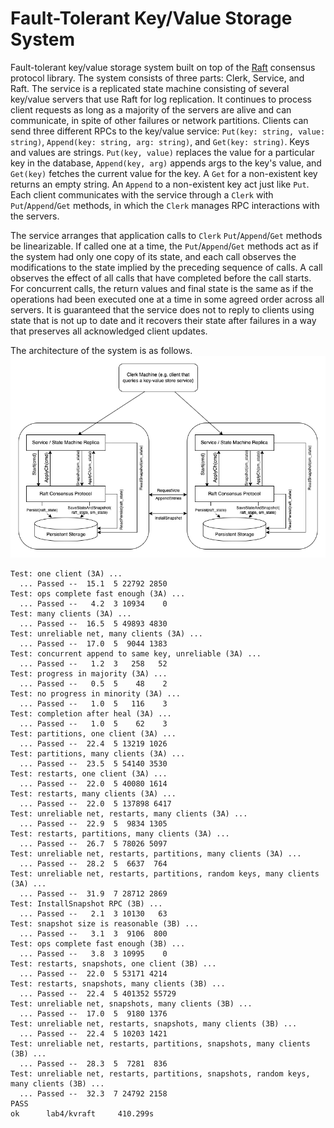 # Fault-Tolerant Key/Value Storage System
Fault-tolerant key/value storage system built on top of the [Raft](https://en.wikipedia.org/wiki/Raft_(algorithm)) consensus protocol library. The system consists of three parts: Clerk, Service, and Raft. The service is a replicated state machine consisting of several key/value servers that use Raft for log replication. It continues to process client requests as long as a majority of the servers are alive and can communicate, in spite of other failures or network partitions. Clients can send three different RPCs to the key/value service: `Put(key: string, value: string)`, `Append(key: string, arg: string)`, and `Get(key: string)`. Keys and values are strings. `Put(key, value)` replaces the value for a particular key in the database, `Append(key, arg)` appends args to the key's value, and `Get(key)` fetches the current value for the key. A `Get` for a non-existent key returns an empty string. An `Append` to a non-existent key act just like `Put`. Each client communicates with the service through a `Clerk` with `Put`/`Append`/`Get` methods, in which the `Clerk` manages RPC interactions with the servers. 

The service arranges that application calls to `Clerk` `Put`/`Append`/`Get` methods be linearizable. If called one at a time, the `Put`/`Append`/`Get` methods act as if the system had only one copy of its state, and each call observes the modifications to the state implied by the preceding sequence of calls. A call observes the effect of all calls that have completed before the call starts. For concurrent calls, the return values and final state is the same as if the operations had been executed one at a time in some agreed order across all servers. It is guaranteed that the service does not to reply to clients using state that is not up to date and it recovers their state after failures in a way that preserves all acknowledged client updates.

The architecture of the system is as follows.
![kvstore_arch](https://github.com/takaotsutomu/distrib-sys-clas/blob/master/kvstore/kvstore_arch.png?raw=true)

```
Test: one client (3A) ...
  ... Passed --  15.1  5 22792 2850
Test: ops complete fast enough (3A) ...
  ... Passed --   4.2  3 10934    0
Test: many clients (3A) ...
  ... Passed --  16.5  5 49893 4830
Test: unreliable net, many clients (3A) ...
  ... Passed --  17.0  5  9044 1383
Test: concurrent append to same key, unreliable (3A) ...
  ... Passed --   1.2  3   258   52
Test: progress in majority (3A) ...
  ... Passed --   0.5  5    48    2
Test: no progress in minority (3A) ...
  ... Passed --   1.0  5   116    3
Test: completion after heal (3A) ...
  ... Passed --   1.0  5    62    3
Test: partitions, one client (3A) ...
  ... Passed --  22.4  5 13219 1026
Test: partitions, many clients (3A) ...
  ... Passed --  23.5  5 54140 3530
Test: restarts, one client (3A) ...
  ... Passed --  22.0  5 40080 1614
Test: restarts, many clients (3A) ...
  ... Passed --  22.0  5 137898 6417
Test: unreliable net, restarts, many clients (3A) ...
  ... Passed --  22.9  5  9834 1305
Test: restarts, partitions, many clients (3A) ...
  ... Passed --  26.7  5 78026 5097
Test: unreliable net, restarts, partitions, many clients (3A) ...
  ... Passed --  28.2  5  6637  764
Test: unreliable net, restarts, partitions, random keys, many clients (3A) ...
  ... Passed --  31.9  7 28712 2869
Test: InstallSnapshot RPC (3B) ...
  ... Passed --   2.1  3 10130   63
Test: snapshot size is reasonable (3B) ...
  ... Passed --   3.1  3  9106  800
Test: ops complete fast enough (3B) ...
  ... Passed --   3.8  3 10995    0
Test: restarts, snapshots, one client (3B) ...
  ... Passed --  22.0  5 53171 4214
Test: restarts, snapshots, many clients (3B) ...
  ... Passed --  22.4  5 401352 55729
Test: unreliable net, snapshots, many clients (3B) ...
  ... Passed --  17.0  5  9180 1376
Test: unreliable net, restarts, snapshots, many clients (3B) ...
  ... Passed --  22.4  5 10203 1421
Test: unreliable net, restarts, partitions, snapshots, many clients (3B) ...
  ... Passed --  28.3  5  7281  836
Test: unreliable net, restarts, partitions, snapshots, random keys, many clients (3B) ...
  ... Passed --  32.3  7 24792 2158
PASS
ok      lab4/kvraft     410.299s
```